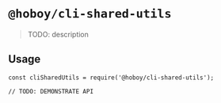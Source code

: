 # `@hoboy/cli-shared-utils`

> TODO: description

## Usage

```
const cliSharedUtils = require('@hoboy/cli-shared-utils');

// TODO: DEMONSTRATE API
```
